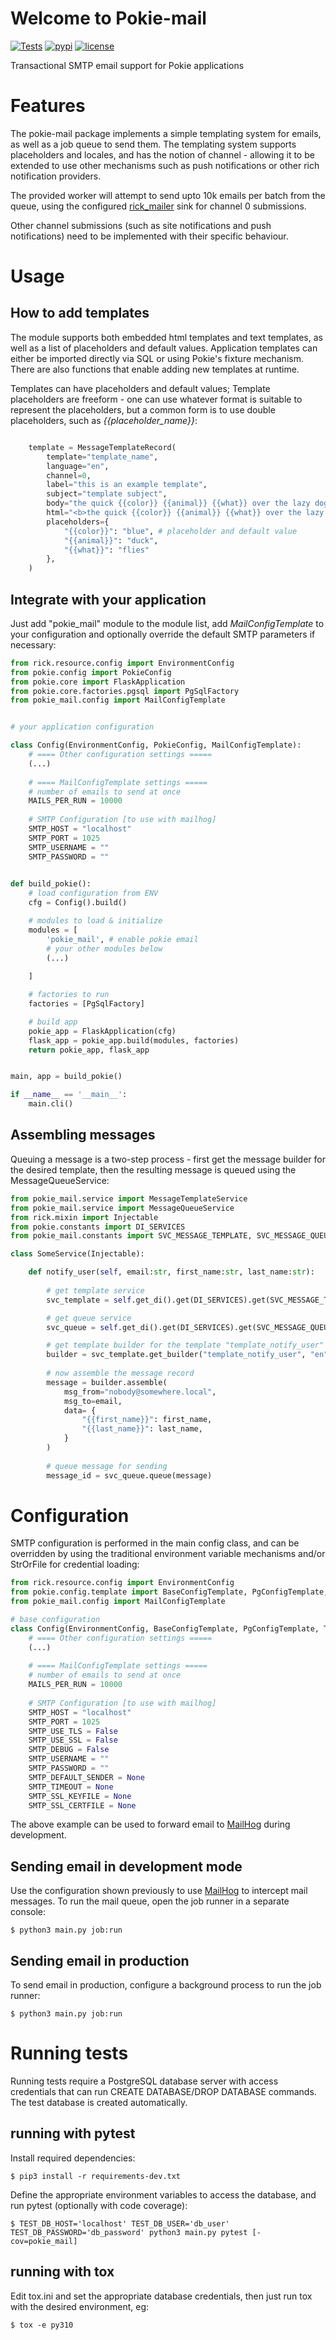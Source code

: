 # Welcome to Pokie-mail

[![Tests](https://github.com/oddbit-project/pokie-mail/workflows/Tests/badge.svg)](https://github.com/oddbit-project/pokie-mail/actions)
[![pypi](https://img.shields.io/pypi/v/pokie-mail.svg)](https://pypi.org/project/pokie-mail/)
[![license](https://img.shields.io/pypi/l/pokie-mail.svg)](https://git.oddbit.org/OddBit/pokie-mail/src/branch/master/LICENSE)


Transactional SMTP email support for Pokie applications

# Features

The pokie-mail package implements a simple templating system for emails, as well as a job queue to send them. The templating
system supports placeholders and locales, and has the notion of channel - allowing it to be extended to use other mechanisms
such as push notifications or other rich notification providers.

The provided worker will attempt to send upto 10k emails per batch from the queue, using the configured [rick_mailer](https://github.com/oddbit-project/rick-mailer) 
sink for channel 0 submissions.

Other channel submissions (such as site notifications and push notifications) need to be implemented with their specific
behaviour.

# Usage

## How to add templates

The module supports both embedded html templates and text templates, as well as a list of placeholders and default values.
Application templates can either be imported directly via SQL or using Pokie's fixture mechanism. There are also functions
that enable adding new templates at runtime.

Templates can have placeholders and default values; Template placeholders are freeform - one can use whatever format is suitable
to represent the placeholders, but a common form is to use double placeholders, such as *{{placeholder_name}}*:

```python

    template = MessageTemplateRecord(
        template="template_name",
        language="en",
        channel=0,
        label="this is an example template",
        subject="template subject",
        body="the quick {{color}} {{animal}} {{what}} over the lazy dog", # text version
        html="<b>the quick {{color}} {{animal}} {{what}} over the lazy dog</b>", # html version
        placeholders={
            "{{color}}": "blue", # placeholder and default value
            "{{animal}}": "duck", 
            "{{what}}": "flies"
        },
    )

```

## Integrate with your application

Just add "pokie_mail" module to the module list, add *MailConfigTemplate* to your configuration and optionally override
the default SMTP parameters if necessary:

```python
from rick.resource.config import EnvironmentConfig
from pokie.config import PokieConfig
from pokie.core import FlaskApplication
from pokie.core.factories.pgsql import PgSqlFactory
from pokie_mail.config import MailConfigTemplate


# your application configuration

class Config(EnvironmentConfig, PokieConfig, MailConfigTemplate):
    # ==== Other configuration settings =====
    (...)
    
    # ==== MailConfigTemplate settings =====
    # number of emails to send at once
    MAILS_PER_RUN = 10000
    
    # SMTP Configuration [to use with mailhog]
    SMTP_HOST = "localhost"
    SMTP_PORT = 1025
    SMTP_USERNAME = ""
    SMTP_PASSWORD = ""

    
def build_pokie():
    # load configuration from ENV
    cfg = Config().build()

    # modules to load & initialize
    modules = [
        'pokie_mail', # enable pokie email
        # your other modules below
        (...)
        
    ]

    # factories to run
    factories = [PgSqlFactory]

    # build app
    pokie_app = FlaskApplication(cfg)
    flask_app = pokie_app.build(modules, factories)
    return pokie_app, flask_app


main, app = build_pokie()

if __name__ == '__main__':
    main.cli()
```

## Assembling messages


Queuing a message is a two-step process - first get the message builder for the desired template, then the resulting message
is queued using the MessageQueueService:

```python
from pokie_mail.service import MessageTemplateService
from pokie_mail.service import MessageQueueService
from rick.mixin import Injectable
from pokie.constants import DI_SERVICES
from pokie_mail.constants import SVC_MESSAGE_TEMPLATE, SVC_MESSAGE_QUEUE

class SomeService(Injectable):

    def notify_user(self, email:str, first_name:str, last_name:str):
        
        # get template service
        svc_template = self.get_di().get(DI_SERVICES).get(SVC_MESSAGE_TEMPLATE) # type: MessageTemplateService

        # get queue service
        svc_queue = self.get_di().get(DI_SERVICES).get(SVC_MESSAGE_QUEUE) # type: MessageQueueService

        # get template builder for the template "template_notify_user" to assemble the message
        builder = svc_template.get_builder("template_notify_user", "en")
        
        # now assemble the message record
        message = builder.assemble(
            msg_from="nobody@somewhere.local",
            msg_to=email,
            data= {
                "{{first_name}}": first_name,
                "{{last_name}}": last_name,                
            }
        )
        
        # queue message for sending
        message_id = svc_queue.queue(message)
```

# Configuration

SMTP configuration is performed in the main config class, and can be overridden by using the traditional environment
variable mechanisms and/or StrOrFile for credential loading:
```python
from rick.resource.config import EnvironmentConfig
from pokie.config.template import BaseConfigTemplate, PgConfigTemplate, TestConfigTemplate
from pokie_mail.config import MailConfigTemplate

# base configuration
class Config(EnvironmentConfig, BaseConfigTemplate, PgConfigTemplate, TestConfigTemplate, MailConfigTemplate):
    # ==== Other configuration settings =====
    (...)
    
    # ==== MailConfigTemplate settings =====
    # number of emails to send at once
    MAILS_PER_RUN = 10000
    
    # SMTP Configuration [to use with mailhog]
    SMTP_HOST = "localhost"
    SMTP_PORT = 1025
    SMTP_USE_TLS = False
    SMTP_USE_SSL = False
    SMTP_DEBUG = False
    SMTP_USERNAME = ""
    SMTP_PASSWORD = ""
    SMTP_DEFAULT_SENDER = None
    SMTP_TIMEOUT = None
    SMTP_SSL_KEYFILE = None
    SMTP_SSL_CERTFILE = None
```
The above example can be used to forward email to [MailHog](https://github.com/mailhog/MailHog) during development.

## Sending email in development mode

Use the configuration shown previously to use [MailHog](https://github.com/mailhog/MailHog) to intercept mail messages.
To run the mail queue, open the job runner in a separate console:

```shell
$ python3 main.py job:run
```

## Sending email in production

To send email in production, configure a background process to run the job runner:

```shell
$ python3 main.py job:run
```



# Running tests

Running tests require a PostgreSQL database server with access credentials that can run CREATE DATABASE/DROP DATABASE 
commands. The test database is created automatically.

## running with pytest

Install required dependencies:

```shell
$ pip3 install -r requirements-dev.txt
```

Define the appropriate environment variables to access the database, and run pytest (optionally with code coverage):
```shell
$ TEST_DB_HOST='localhost' TEST_DB_USER='db_user' TEST_DB_PASSWORD='db_password' python3 main.py pytest [-cov=pokie_mail]
```

## running with tox

Edit tox.ini and set the appropriate database credentials, then just run tox with the desired environment, eg:  

```shell
$ tox -e py310
```

